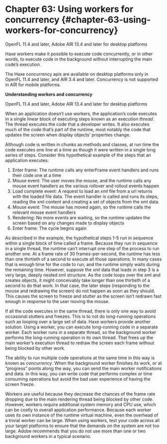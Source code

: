 # Chapter 63: Using workers for concurrency {#chapter-63-using-workers-for-concurrency}

OpenFL 11.4 and later, Adobe AIR 13.4 and later for desktop platforms

Haxe workers make it possible to execute code concurrently, or in other words, to execute code in the background without interrupting the main code’s execution.

The Haxe concurrency apis are available on desktop platforms only in OpenFL 11.4 and later, and AIR 3.4 and later. Concurrency is not supported in AIR for mobile platforms.

**Understanding workers and concurrency**

OpenFL 11.4 and later, Adobe AIR 13.4 and later for desktop platforms

When an application doesn’t use workers, the application’s code executes in a single linear block of executing steps known as an execution _thread_. The thread executes the code that a developer writes. It also executes much of the code that’s part of the runtime, most notably the code that updates the screen when display objects’ properties change.

Although code is written in chunks as methods and classes, at run time the code executes one line at a time as though it were written in a single long series of steps. Consider this hypothetical example of the steps that an application executes:

1.  Enter frame: The runtime calls any enterFrame event handlers and runs their code one at a time
2.  Mouse event: The user moves the mouse, and the runtime calls any mouse event handlers as the various rollover and rollout events happen
3.  Load complete event: A request to load an xml file from a url returns with the loaded file data. The event handler is called and runs its steps, reading the xml content and creating a set of objects from the xml data.
4.  Mouse event: The mouse has moved again, so the runtime calls the relevant mouse event handlers
5.  Rendering: No more events are waiting, so the runtime updates the screen based on any changes made to display objects
6.  Enter frame: The cycle begins again

As described in the example, the hypothetical steps 1-5 run in sequence within a single block of time called a frame. Because they run in sequence in a single thread, the runtime can’t interrupt one step of the process to run another one. At a frame rate of 30 frames-per-second, the runtime has less than one thirtieth of a second to execute all those operations. In many cases that is enough time for the code to run, and the runtime simply waits during the remaining time. However, suppose the xml data that loads in step 3 is a very large, deeply nested xml structure. As the code loops over the xml and creates objects, it might conceivably take longer than one thirtieth of a second to do that work. In that case, the later steps (responding to the mouse and redrawing the screen) do not happen as soon as they should. This causes the screen to freeze and stutter as the screen isn’t redrawn fast enough in response to the user moving the mouse.

If all the code executes in the same thread, there is only one way to avoid occasional stutters and freezes. This is to not do long-running operations such as looping over a large set of data. Haxe workers provide another solution. Using a worker, you can execute long-running code in a separate worker. Each worker runs in a separate thread, so the background worker performs the long-running operation in its own thread. That frees up the main worker’s execution thread to redraw the screen each frame without being blocked by other work.

The ability to run multiple code operations at the same time in this way is known as _concurrency_. When the background worker finishes its work, or at “progress” points along the way, you can send the main worker notifications and data. In this way, you can write code that performs complex or time consuming operations but avoid the bad user experience of having the screen freeze.

Workers are useful because they decrease the chances of the frame rate dropping due to the main rendering thread being blocked by other code. However, workers require additional system memory and CPU use, which can be costly to overall application performance. Because each worker uses its own instance of the runtime virtual machine, even the overhead of a trivial worker can be large. When using workers, test your code across all your target platforms to ensure that the demands on the system are not too large. Adobe recommends that you do not use more than one or two background workers in a typical scenario.